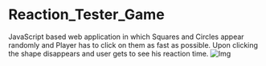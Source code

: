 # Reaction_Tester_Game
JavaScript based web application in which Squares and Circles appear randomly and Player has to click on them as fast as possible. Upon clicking the shape disappears and user gets to see his reaction time.
![Img](https://user-images.githubusercontent.com/67229181/129437463-d1c628ca-1df1-432d-9692-e53972d866e6.png)
